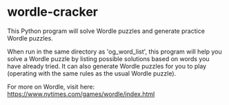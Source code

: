 # wordle-cracker
This Python program will solve Wordle puzzles and generate practice Wordle puzzles.

When run in the same directory as 'og_word_list', this program will help you solve a Wordle puzzle by listing possible solutions based on words you have already tried. It can also generate Wordle puzzles for you to play (operating with the same rules as the usual Wordle puzzle).

For more on Wordle, visit here: https://www.nytimes.com/games/wordle/index.html
